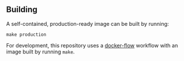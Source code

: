 
## Building
A self-contained, production-ready image can be built by running:

    make production

For development, this repository uses a [docker-flow](https://github.com/markhedleyjones/docker-flow) workflow with an image built by running `make`.
